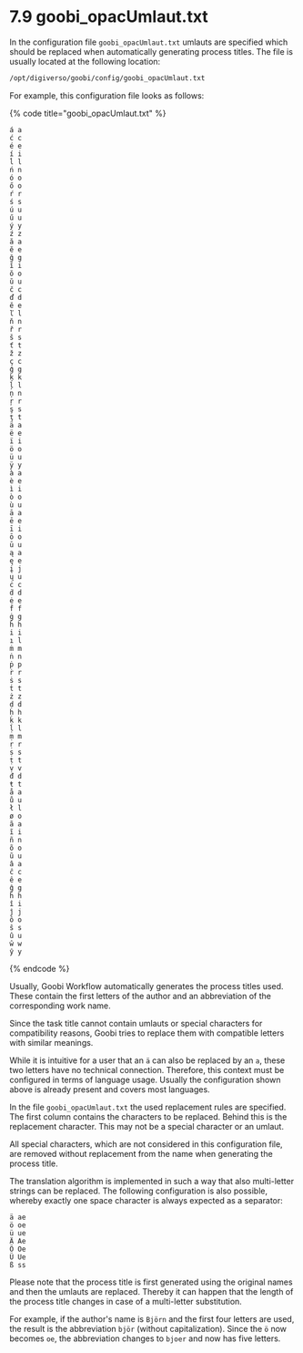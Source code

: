 # 7.9 goobi\_opacUmlaut.txt

In the configuration file `goobi_opacUmlaut.txt` umlauts are specified which should be replaced when automatically generating process titles. The file is usually located at the following location:

```bash
/opt/digiverso/goobi/config/goobi_opacUmlaut.txt
```

For example, this configuration file looks as follows:

{% code title="goobi_opacUmlaut.txt" %}
```
á a
ć c
é e
í i
ĺ l
ń n
ó o
ő o
ŕ r
ś s
ú u
ű u
ý y
ź z
ă a
ĕ e
ğ g
ĭ i
ŏ o
ŭ u
č c
ď d
ě e
ľ l
ň n
ř r
š s
ť t
ž z
ç c
ģ g
ķ k
ļ l
ņ n
ŗ r
ş s
ţ t
ä a
ë e
ï i
ö o
ü u
ÿ y
à a
è e
ì i
ò o
ù u
ā a
ē e
ī i
ō o
ū u
ą a
ę e
į j
ų u
ċ c
ḋ d
ė e
ḟ f
ġ g
ḣ h
i i
ı l
ṁ m
ṅ n
ṗ p
ṙ r
ṡ s
ṫ t
ż z
ḍ d
ḥ h
ḳ k
ḷ l
ṃ m
ṛ r
ṣ s
ṭ t
ṿ v
đ d
ŧ t
å a
ů u
ł l
ø o
ã a
ĩ i
ñ n
õ o
ũ u
â a
ĉ c
ê e
ĝ g
ĥ h
î i
ĵ j
ô o
ŝ s
û u
ŵ w
ŷ y
```
{% endcode %}

Usually, Goobi Workflow automatically generates the process titles used. These contain the first letters of the author and an abbreviation of the corresponding work name.

Since the task title cannot contain umlauts or special characters for compatibility reasons, Goobi tries to replace them with compatible letters with similar meanings.

While it is intuitive for a user that an `ä` can also be replaced by an `a`, these two letters have no technical connection. Therefore, this context must be configured in terms of language usage. Usually the configuration shown above is already present and covers most languages.

In the file `goobi_opacUmlaut.txt` the used replacement rules are specified. The first column contains the characters to be replaced. Behind this is the replacement character. This may not be a special character or an umlaut.

All special characters, which are not considered in this configuration file, are removed without replacement from the name when generating the process title.

The translation algorithm is implemented in such a way that also multi-letter strings can be replaced. The following configuration is also possible, whereby exactly one space character is always expected as a separator:

```
ä ae
ö oe
ü ue
Ä Ae
Ö Oe
Ü Ue
ß ss
```

Please note that the process title is first generated using the original names and then the umlauts are replaced. Thereby it can happen that the length of the process title changes in case of a multi-letter substitution.

For example, if the author's name is `Björn` and the first four letters are used, the result is the abbreviation `björ` (without capitalization). Since the `ö` now becomes `oe`, the abbreviation changes to `bjoer` and now has five letters.
